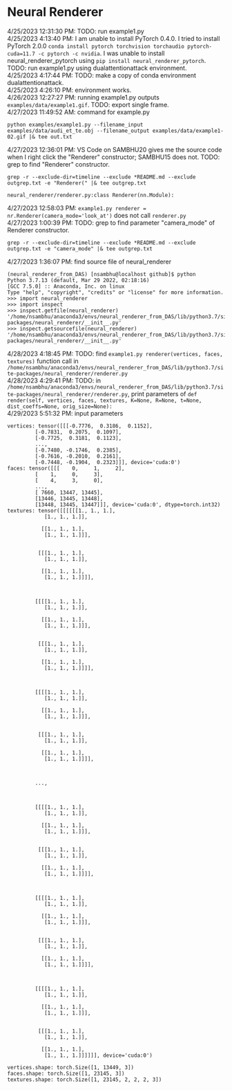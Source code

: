 # Neural Renderer
4/25/2023 12:31:30 PM: TODO: run example1.py  
4/25/2023 4:13:40 PM: I am unable to install PyTorch 0.4.0. I tried to install PyTorch 2.0.0 `conda install pytorch torchvision torchaudio pytorch-cuda=11.7 -c pytorch -c nvidia`. I was unable to install neural_renderer_pytorch using `pip install neural_renderer_pytorch`. TODO: run example1.py using dualattentionattack environment.  
4/25/2023 4:17:44 PM: TODO: make a copy of conda environment dualattentionattack.  
4/25/2023 4:26:10 PM: environment works.  
4/26/2023 12:27:27 PM: running example1.py outputs `examples/data/example1.gif`. TODO: export single frame.  
4/27/2023 11:49:52 AM: command for example.py
```
python examples/example1.py --filename_input examples/data/audi_et_te.obj --filename_output examples/data/example1-02.gif |& tee out.txt
```
4/27/2023 12:36:01 PM: VS Code on SAMBHU20 gives me the source code when I right click the "Renderer" constructor; SAMBHU15 does not. TODO: grep to find "Renderer" constructor. 
```
grep -r --exclude-dir=timeline --exclude *README.md --exclude outgrep.txt -e "Renderer(" |& tee outgrep.txt
```
```
neural_renderer/renderer.py:class Renderer(nn.Module):
```
4/27/2023 12:58:03 PM: `example1.py renderer = nr.Renderer(camera_mode='look_at')` does not call `renderer.py`  
4/27/2023 1:00:39 PM: TODO: grep to find parameter "camera_mode" of Renderer constructor. 
```
grep -r --exclude-dir=timeline --exclude *README.md --exclude outgrep.txt -e "camera_mode" |& tee outgrep.txt
```
4/27/2023 1:36:07 PM: find source file of neural_renderer
```
(neural_renderer_from_DAS) [nsambhu@localhost github]$ python
Python 3.7.13 (default, Mar 29 2022, 02:18:16) 
[GCC 7.5.0] :: Anaconda, Inc. on linux
Type "help", "copyright", "credits" or "license" for more information.
>>> import neural_renderer
>>> import inspect
>>> inspect.getfile(neural_renderer)
'/home/nsambhu/anaconda3/envs/neural_renderer_from_DAS/lib/python3.7/site-packages/neural_renderer/__init__.py'
>>> inspect.getsourcefile(neural_renderer)
'/home/nsambhu/anaconda3/envs/neural_renderer_from_DAS/lib/python3.7/site-packages/neural_renderer/__init__.py'
```
4/28/2023 4:18:45 PM: TODO: find `example1.py renderer(vertices, faces, textures)` function call in `/home/nsambhu/anaconda3/envs/neural_renderer_from_DAS/lib/python3.7/site-packages/neural_renderer/renderer.py`  
4/28/2023 4:29:41 PM: TODO: in `/home/nsambhu/anaconda3/envs/neural_renderer_from_DAS/lib/python3.7/site-packages/neural_renderer/renderer.py`,  print parameters of `def render(self, vertices, faces, textures, K=None, R=None, t=None, dist_coeffs=None, orig_size=None):`  
4/29/2023 5:51:32 PM: input parameters
```
vertices: tensor([[[-0.7776,  0.3186,  0.1152],
         [-0.7831,  0.2075,  0.1097],
         [-0.7725,  0.3181,  0.1123],
         ...,
         [-0.7480, -0.1746,  0.2385],
         [-0.7616, -0.2010,  0.2161],
         [-0.7448, -0.1904,  0.2323]]], device='cuda:0')
faces: tensor([[[    0,     1,     2],
         [    1,     0,     3],
         [    4,     3,     0],
         ...,
         [ 7660, 13447, 13445],
         [13446, 13445, 13448],
         [13448, 13445, 13447]]], device='cuda:0', dtype=torch.int32)
textures: tensor([[[[[[1., 1., 1.],
            [1., 1., 1.]],

           [[1., 1., 1.],
            [1., 1., 1.]]],


          [[[1., 1., 1.],
            [1., 1., 1.]],

           [[1., 1., 1.],
            [1., 1., 1.]]]],



         [[[[1., 1., 1.],
            [1., 1., 1.]],

           [[1., 1., 1.],
            [1., 1., 1.]]],


          [[[1., 1., 1.],
            [1., 1., 1.]],

           [[1., 1., 1.],
            [1., 1., 1.]]]],



         [[[[1., 1., 1.],
            [1., 1., 1.]],

           [[1., 1., 1.],
            [1., 1., 1.]]],


          [[[1., 1., 1.],
            [1., 1., 1.]],

           [[1., 1., 1.],
            [1., 1., 1.]]]],



         ...,



         [[[[1., 1., 1.],
            [1., 1., 1.]],

           [[1., 1., 1.],
            [1., 1., 1.]]],


          [[[1., 1., 1.],
            [1., 1., 1.]],

           [[1., 1., 1.],
            [1., 1., 1.]]]],



         [[[[1., 1., 1.],
            [1., 1., 1.]],

           [[1., 1., 1.],
            [1., 1., 1.]]],


          [[[1., 1., 1.],
            [1., 1., 1.]],

           [[1., 1., 1.],
            [1., 1., 1.]]]],



         [[[[1., 1., 1.],
            [1., 1., 1.]],

           [[1., 1., 1.],
            [1., 1., 1.]]],


          [[[1., 1., 1.],
            [1., 1., 1.]],

           [[1., 1., 1.],
            [1., 1., 1.]]]]]], device='cuda:0')
```
```
vertices.shape: torch.Size([1, 13449, 3])
faces.shape: torch.Size([1, 23145, 3])
textures.shape: torch.Size([1, 23145, 2, 2, 2, 3])
```